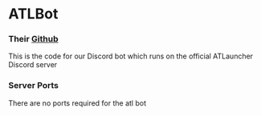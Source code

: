 # ATLBot
### Their [Github](https://github.com/ATLauncher/discord-bot)
This is the code for our Discord bot which runs on the official ATLauncher Discord server

### Server Ports
There are no ports required for the atl bot